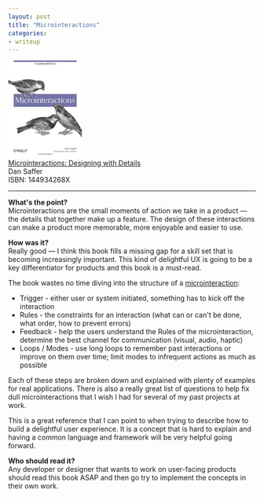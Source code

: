 ```yaml
---
layout: post
title: "Microinteractions"
categories:
- writeup
---
```


![](/static/microinteractions.jpg)  
[Microinteractions: Designing with Details][link]   
Dan Saffer    
ISBN: 144934268X    

---

**What's the point?**  
Microinteractions are the small moments of action we take in a product &mdash; 
the details that together make up a feature. The design of these interactions can
make a product more memorable, more enjoyable and easier to use.

**How was it?**  
Really good &mdash; I think this book fills a missing gap for a skill set that is 
becoming increasingly important. This kind of delightful UX is going to be a key
differentiator for products and this book is a must-read.

The book wastes no time diving into the structure of a [microinteraction][m]:

[m]: http://microinteractions.com/

* Trigger - either user or system initiated, something has to kick off the interaction
* Rules - the constraints for an interaction (what can or can't be done, what order, how to prevent errors)
* Feedback - help the users understand the Rules of the microinteraction, determine the best channel for communication (visual, audio, haptic)
* Loops / Modes - use long loops to remember past interactions or improve on them over time; limit modes to infrequent actions as much as possible

Each of these steps are broken down and explained with plenty of examples for real
applications. There is also a really great list of questions to help fix dull
microinteractions that I wish I had for several of my past projects at work.

This is a great reference that I can point to when trying to describe how
to build a delightful user experience. It is a concept that is hard to explain
and having a common language and framework will be very helpful going forward.

**Who should read it?**  
Any developer or designer that wants to work on user-facing products should read
this book ASAP and then go try to implement the concepts in their own work.

[link]: http://www.amazon.com/exec/obidos/ASIN/144934268X/ref=nosim&tag=bookreview0a1-20
